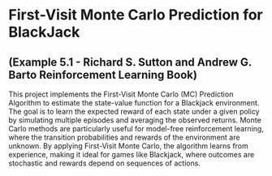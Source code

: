 # First-Visit Monte Carlo Prediction for BlackJack 
## (Example 5.1 - Richard S. Sutton and Andrew G. Barto Reinforcement Learning Book) 
This project implements the First-Visit Monte Carlo (MC) Prediction Algorithm to estimate the state-value function for a Blackjack environment. The goal is to learn the expected reward of each state under a given policy by simulating multiple episodes and averaging the observed returns.
Monte Carlo methods are particularly useful for model-free reinforcement learning, where the transition probabilities and rewards of the environment are unknown. By applying First-Visit Monte Carlo, the algorithm learns from experience, making it ideal for games like Blackjack, where outcomes are stochastic and rewards depend on sequences of actions.
